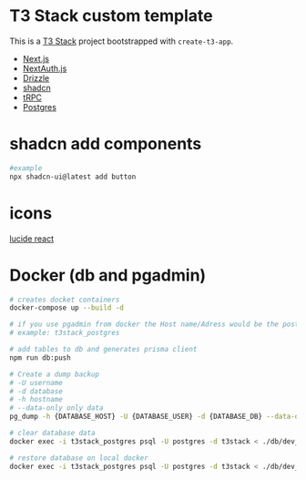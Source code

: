 # T3 Stack custom template

This is a [T3 Stack](https://create.t3.gg/) project bootstrapped with `create-t3-app`.

- [Next.js](https://nextjs.org)
- [NextAuth.js](https://next-auth.js.org)
- [Drizzle](https://orm.drizzle.team/)
- [shadcn](https://ui.shadcn.com/)
- [tRPC](https://trpc.io)
- [Postgres](https://tailwindcss.com)

# shadcn add components

```bash
#example
npx shadcn-ui@latest add button
```

# icons

[lucide react](https://lucide.dev/guide/packages/lucide-react)

# Docker (db and pgadmin)

```bash
# creates docket containers
docker-compose up --build -d

# if you use pgadmin from docker the Host name/Adress would be the postgres container_name:
# example: t3stack_postgres

# add tables to db and generates prisma client
npm run db:push

# Create a dump backup
# -U username
# -d database
# -h hostname
# --data-only only data
pg_dump -h {DATABASE_HOST} -U {DATABASE_USER} -d {DATABASE_DB} --data-only > ./db/dev_backup.dump

# clear database data
docker exec -i t3stack_postgres psql -U postgres -d t3stack < ./db/dev_clear_data.sql

# restore database on local docker
docker exec -i t3stack_postgres psql -U postgres -d t3stack < ./db/dev_backup.dump
```
